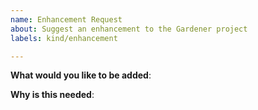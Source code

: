 ```yaml
---
name: Enhancement Request
about: Suggest an enhancement to the Gardener project
labels: kind/enhancement

---
```


**What would you like to be added**:

**Why is this needed**:
